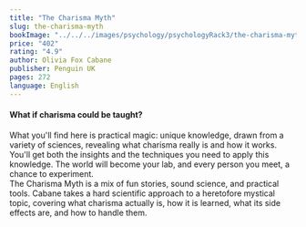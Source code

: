 ```yaml
---
title: "The Charisma Myth"
slug: the-charisma-myth
bookImage: "../../../images/psychology/psychologyRack3/the-charisma-myth.jpg"
price: "402"
rating: "4.9"
author: Olivia Fox Cabane
publisher: Penguin UK
pages: 272
language: English
---
```


#### What if charisma could be taught?

What you'll find here is practical magic: unique knowledge, drawn from a variety of sciences, revealing what charisma really is and how it works. You'll get both the insights and the techniques you need to apply this knowledge. The world will become your lab, and every person you meet, a chance to experiment.
<br/>
The Charisma Myth is a mix of fun stories, sound science, and practical tools. Cabane takes a hard scientific approach to a heretofore mystical topic, covering what charisma actually is, how it is learned, what its side effects are, and how to handle them.
<br/>
<br/>